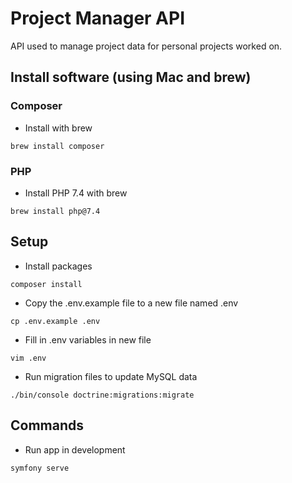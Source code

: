 
# Project Manager API

API used to manage project data for personal projects worked on.

## Install software (using Mac and brew)

### Composer
- Install with brew
```
brew install composer
```
### PHP
- Install PHP 7.4 with brew
```
brew install php@7.4
```
## Setup 
- Install packages
```
composer install
```
- Copy the .env.example file to a new file named .env
```
cp .env.example .env
```
- Fill in .env variables in new file
```
vim .env
```
- Run migration files to update MySQL data
```
./bin/console doctrine:migrations:migrate 
```
## Commands
- Run app in development
```
symfony serve
```
